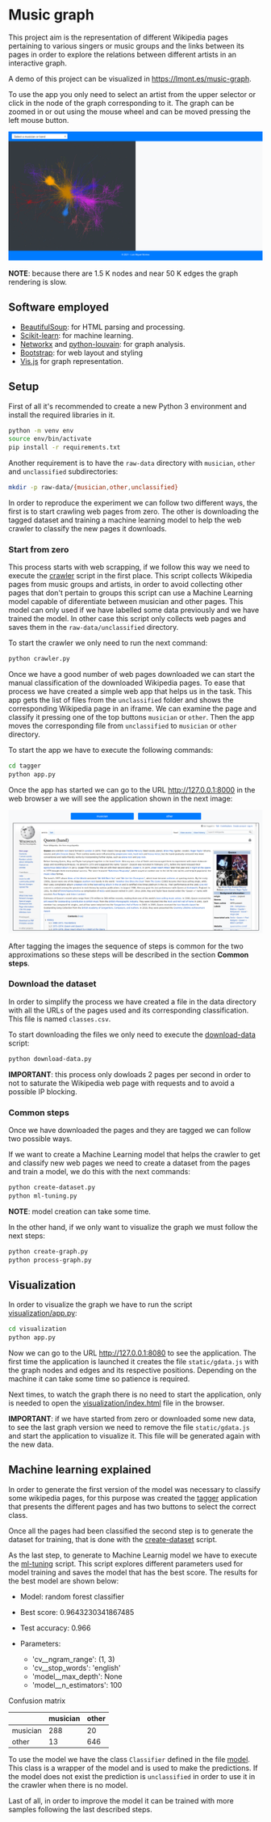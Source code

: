 # Music graph

This project aim is the representation of different Wikipedia pages pertaining to various singers or music groups and the links  between its pages in order to explore the relations between different artists in an interactive graph.

A demo of this project can be visualized in https://lmont.es/music-graph.

To use the app you only need to select an artist from the upper selector or click in the node of the graph corresponding to it. The graph can be zoomed in or out using the mouse wheel and can be moved pressing the left mouse button.

![](images/main.png)

**NOTE**: because there are 1.5 K nodes and near 50 K edges the graph rendering is slow.

## Software employed

* [BeautifulSoup](https://www.crummy.com/software/BeautifulSoup/bs4/doc): for HTML parsing and processing.
* [Scikit-learn](https://scikit-learn.org): for machine learning.
* [Networkx](https://networkx.org) and [python-louvain](https://github.com/taynaud/python-louvain): for graph analysis.
* [Bootstrap](https://getbootstrap.com): for web layout and styling
* [Vis.js](http://visjs.org) for graph representation.

## Setup

First of all it's recommended to create a new Python 3 environment and install the required libraries in it.

```bash
python -m venv env
source env/bin/activate
pip install -r requirements.txt
```

Another requirement is to have the `raw-data` directory with `musician`, `other` and `unclassified` subdirectories:

```bash
mkdir -p raw-data/{musician,other,unclassified}
```

In order to reproduce the experiment we can follow two different ways, the first is to start crawling web pages from zero. The other is downloading the tagged dataset and training a machine learning model to help the web crawler to classify the new pages it downloads.
### Start from zero

This process starts with web scrapping, if we follow this way we need to execute the [crawler](crawler.py) script in the first place. This script collects Wikipedia pages from music groups and artists, in order to avoid collecting other pages that don't pertain to groups this script can use a Machine Learning model capable of diferentiate between musician and other pages. This model can only used if we have labelled some data previously and we have trained the model. In other case this script only collects web pages and saves them in the `raw-data/unclassified` directory.

To start the crawler we only need to run the next command:

```bash
python crawler.py
```

Once we have a good number of web pages downloaded we can start the manual classification of the downloaded Wikipedia pages. To ease that process we have created a simple web app that helps us in the task. This app gets the list of files from the `unclassified` folder and shows the corresponding Wikipedia page in an iframe. We can examine the page and classify it pressing one of the top buttons `musician` or `other`. Then the app moves the corresponding file from `unclassified` to `musician` or `other` directory.

To start the app we have to execute the following commands:

```bash
cd tagger
python app.py
```

Once the app has started we can go to the URL http://127.0.0.1:8000 in the web browser a we will see the application shown in the next image:

![](images/tagger.png)


After tagging the images the sequence of steps is common for the two approximations so these steps will be described in the section **Common steps**.

### Download the dataset

In order to simplify the process we have created a file in the data directory with all the URLs of the pages used and its corresponding classification. This file is named `classes.csv`.

To start downloading the files we only need to execute the [download-data](download-data.py) script:

```bash
python download-data.py
```

**IMPORTANT**: this process only dowloads 2 pages per second in order to not to saturate the Wikipedia web page with requests and to avoid a possible IP blocking.

### Common steps

Once we have downloaded the pages and they are tagged we can follow two possible ways.

If we want to create a Machine Learning model that helps the crawler to get and classify new web pages we need to create a dataset from the pages and train a model, we do this with the next commands:

```bash
python create-dataset.py
python ml-tuning.py
```

**NOTE**: model creation can take some time.

In the other hand, if we only want to visualize the graph we must follow the next steps:

```bash
python create-graph.py
python process-graph.py
```

## Visualization

In order to visualize the graph we have to run the script [visualization/app.py](visualization/app.py):

```bash
cd visualization
python app.py
```

Now we can go to the URL http://127.0.0.1:8080 to see the application. The first time the application is launched it creates the file `static/gdata.js` with the graph nodes and edges and its respective positions. Depending on the machine it can take some time so patience is required.

Next times, to watch the graph there is no need to start the application, only is needed to open the [visualization/index.html](visualization/index.html) file in the browser.

**IMPORTANT**: if we have started from zero or downloaded some new data, to see the last graph version we need to remove the file `static/gdata.js` and start the application to visualize it. This file will be generated again with the new data.

## Machine learning explained

In order to generate the first version of the model was necessary to classify some wikipedia pages, for this purpose was created the [tagger](tagger/app.py) application that presents the different pages and has two buttons to select the correct class.

Once all the pages had been classified  the second step is to generate the dataset for training, that is done with the [create-dataset](create-dataset.py) script.

As the last step, to generate to Machine Learnig model we have to execute the [ml-tuning](ml-tuning.py) script. This script explores different parameters used for model training and saves the model that has the best score. The results for the best model are shown below:

* Model: random forest classifier
* Best score:  0.9643230341867485
* Test accuracy: 0.966

* Parameters:
    * 'cv__ngram_range': (1, 3)
    * 'cv__stop_words': 'english'
    * 'model__max_depth': None
    * 'model__n_estimators': 100

Confusion matrix

||musician| other|
|-|-|-|
| musician | 288 | 20|
| other | 13 | 646|

To use the model we have the class `Classifier` defined in the file [model](model.py). This class is a wrapper of the model and is used to make the predictions. If the model does not exist the prediction is `unclassified` in order to use it in the crawler when there is no model.

Last of all, in order to improve the model it can be trained with more samples following the last described steps.
